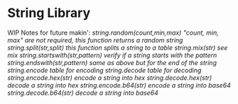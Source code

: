 #  String Library
WIP
Notes for future makin':
_string.random(count,min,max) "count, min, max" are not required, this function returns a random string
string.split(str,split) this function splits a string to a table
string.mix(str) see mix
string.startswith(str,pattern) verify if a string starts with the pattern
string.endswith(str,pattern) same as above but for the end of the string
string.encode table for encoding
string.decode table for decoding
string.encode.hex(str) encode a string into hex
string.decode.hex(str) decode a string into hex
string.encode.b64(str) encode a string into base64
string.decode.b64(str) decode a string into base64_